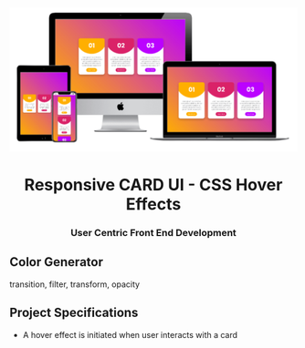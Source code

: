 <h1 align = "center">
<br>
  <img src = "assets/img/hover-card.png" width = "600">
  <br>
    <br>
  Responsive CARD UI - CSS Hover Effects
  <br>
</ H1>

<h3 align = "center"> User Centric Front End Development </h3>

## Color Generator

transition, filter, transform, opacity

## Project Specifications

- A hover effect is initiated when user interacts with a card